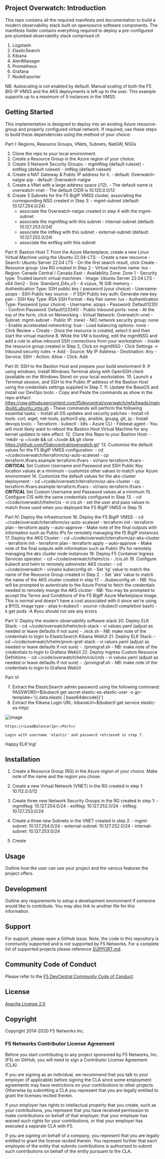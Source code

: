 ## Project Overwatch: Introduction

This repo contains all the required manifests and documentation to build a modern observability stack built on opensource software components. The manifests folder contains everything required to deploy a pre-configured pre-plumbed observability stack comprised of:

  1. Logstash
  2. ElasticSearch
  3. Kibana
  4. AlertManager
  5. Prometheus
  6. Grafana
  7. NodeExporter

NB: Autoscaling is not enabled by default. Manual scaling of both the F5 BIG-IP VMSS and the AKS deployments is left up to the user. This example supports up to a maximum of 5 instances in the VMSS. 

## Getting Started

This implementation is designed to deploy into an existing Azure resource-group and properly configured virtual network. If required, use these steps to build these dependencies using the method of your choice:

Part I: Regions, Resource Groups, VNets, Subnets, NatGW, NSGs
  1. Clone the repo to your local environment.
  2. Create a Resource Group in the Azure region of your choice.
  3. Create 3 Network Security Groups:
    - mgmtNsg (default ruleset)
    - extNsg (default ruleset)
    - intNsg (default ruleset)
  4. Create a NAT Gateway & Public IP address for it.
    - default: Overwatch-natgw-pip
    - default: Overwatch-natgw
  5. Create a VNet with a large address space (/12). 
    - The default name is overwatch-vnet
    - The default CIDR is 10.120.0.0/12
  6. Create 3 Subnets for the F5 BigIP VMSS cluster, associating the corresponding NSG created in Step 3:
    - mgmt-subnet (default: 10.127.254.0/24)
      - associate the Overwatch-natgw created in step 4 with the mgmt-subnet
      - associate the mgmtNsg with this subnet
    - internal-subnet (default: 10.127.253.0/24)
      - associate the intNsg with this subnet
    - external-subnet (default: 10.127.252.0/24)
      - associate the extNsg with this subnet

Part II: Bastion Host
  7. From the Azure Marketplace, create a new Linux Virtual Machine using the Ubuntu 22.04-LTS:
    - Create a new resource
    - Search: Ubuntu Server 22.04 LTS
    - On the first search result, click Create
      - Resource group: Use RG created in Step 2
      - Virtual machine name: tux
      - Region: Canada Central / Canada East
      - Availability Zone: Zone 1
      - Security type: Trusted launch virtual machines
      - Image: Ubuntu Server 22.04 LTS - x64 Gen2
      - Size: Standard_D4s_v3 - 4 vcpus, 16 GiB memory
      - Authentication Type: SSH public key / password (your choice)
        - Username: azops
        - SSH Public key source: 
          - if SSH Public key auth: Generate new key pair
            - SSH Key Type: RSA SSH Format
        - Key  Pair name: tux
      - Authentication Type: Password (your choice)
        - Username: azops
        - Password: Default1235!
        - Confirm Password: Default123345!
      - Public Inbound ports: none
    - At the top of the form, click on Networking
      - Virtual Network: Overwatch-vnet
      - Subnet: mgmt-subnet
      - Public IP: (new)
      - NIC network security group: none
      - Enable accelerated networking: true
      - Load balancing options: none
    - Click Review + Create
    - Once the resource is created, select it and then start the virtual machine
  8. While the VM is booting, edit the mgmtNSG and add a rule to allow inbound SSH connections from your workstation:
    - Inside the resource group created in Step 2, Click on mgmtNSG
    - Click Settings -> Inbound security rules -> Add
      - Source: My IP Address
      - Destination: Any
      - Service: SSH
      - Action: Allow
      - Click: Add
    
Part III: SSH to the Bastion Host and prepare your build envionment
  9. If using windows, install Windows Terminal along with OpenSSH client (available on the Windows Store) on your local workstation.
  10. Launch a Terminal session, and SSH to the Public IP address of the Bastion Host using the credentials settings supplied in Step 7.
  11. Update the BaseOS and install our DevOps tools:
    - Copy and Paste the commands as show in the repo artifact: https://raw.githubusercontent.com/f5devcentral/overwatch/refs/heads/main/build_ubuntu_vms.sh
    - These commands will perform the following essential tasks:
      - Install all OS updates and security patches
      - Install cli tools: curl, wget, net-tools, python3-pip, ansible, gnupg, git, jq
      - Install devops tools: 
        - Terraform
        - kubectl
        - k9s
        - Azure CLI
        - Filebeat agent
    - You will most likely want to reboot the Bastion Host Virtual Machine for any kernel updates to take effect.
  12. Clone this Repo to your Bastion Host:
    - 'mkdir -p ~/code && cd ~/code && git clone https://github.com/f5devcentral/overwatch.git'
  13. Customize the default values for the F5 BigIP VMSS configuration:
    - cd ~/code/overwatch/terraform/az-auto-scaleset
    - cp terraform.tfvars.example terraform.tfvars
    - vi/nano terraform.tfvars
      - ***CRITICAL*** Set Custom Username and Password and SSH Public Key location values at a minimum
      - customize other values to match your Azure environment
  14. Customize the default values for the aks-cluster deployment:
    - cd ~/code/overwatch/terraform/az-aks-cluster
    - cp terraform.tfvars.example terraform.tfvars
    - vi/nano terraform.tfvars
      - ***CRITICAL*** Set Custom Username and Password values at a minimum
  15. Configure CIS with the same credentials configured in Step 13.
    - cd ~/code/overwatch/helm/cis
    - vi cis.sh
      - set the user and pass values to match those used when you deployed the F5 BigIP VMSS in Step 15

Part IV: Deploy the infrastructure
  16. Deploy the F5 BigIP VMSS:
    - cd ~/code/overwatch/terraform/az-auto-scaleset
    - terraform init
    - terraform plan
    - terraform apply --auto-approve
    - Make note of the final outputs with information such as Public IPs for remotely managing the f5 BigIP instances
  17. Deploy the AKS Cluster:
    - cd ~/code/overwatch/terraform/az-aks-cluster
    - terraform init
    - terraform plan
    - terraform apply --auto-approve
    - Make note of the final outputs with information such as Public IPs for remotely managing the aks cluster node instances
  18. Deploy F5 Container Ingress Services operator:
    - cd ~/code/overwatch/helm/cis
    - ./cis.sh
  19. Configure kubectl and helm to remotely administer AKS cluster:
    - cd ~/code/overwatch
    - vi/nano kubeconfig.sh
    - Set 'rg' value to match the name of the Resource Group created in Step 2.
    - Set 'aks' value to match the name of the AKS cluster created in step 17.
    - ./kubeconfig.sh 
      - NB: You will be prompted to autenticate to the Azure Portal to fetch the credentials needed to remotely mange the AKS cluster
      - NB: You may be prompted to accept the Terms and Conditions of the F5 BigIP Azure Marketplace image. This is normal and doesn't have a cost associated with it since we're using a BYOL image type
    - alias k=kubectl
    - source <(kubectl completion bash)
    - k get pods -A #you should not see any errors

Part V: Deploy the modern observability software stack
  20. Deploy ELK Stack:
    - cd ~/code/overwatch/helm/eck-stack
    - vi values.yaml (adjust as needed or leave defaults if not sure)
    - ./eck.sh
    - NB: make note of the credentials to login to ElasticSearch Kibana WebUI
  21. Deploy ELK Stack:
    - cd ~/code/overwatch/helm/prom-graf-stack
    - vi values.yaml (adjust as needed or leave defaults if not sure)
    - ./promgraf.sh
    - NB: make note of the credentials to login to Grafana WebUI
  22. Deploy Ingress Custom Resource Defnitions:
    - cd ~/code/overwatch/helm/cis/crds
    - vi values.yaml (adjust as needed or leave defaults if not sure)
    - ./promgraf.sh
    - NB: make note of the credentials to login to Grafana WebUI

Part VI

  7. Extract the ElasticSearch admin password using the following command:
                            PASSWORD=$(kubectl get secret elastic-es-elastic-user -o go-template='{{.data.elastic | base64decode}}')  
  8. Extract the Kibana Login URL: kibanaUrl=$(kubectl get service elastic-es-http)

  ![image](https://github.com/user-attachments/assets/7ffa68c2-efd7-4638-a104-b431eafa43a6)

    https://<LoadBalancerIp>:<Port>/
  
    Login with username 'elastic' and password retrieved in step 7. 
    
  Happy ELK'ing!

## Installation

  1. Create a Resource Group (RG) in the Azure region of your choice. Make note of the name and the region you chose.
  2. Create a new Virtual Network (VNET) in the RG created in step 1: 10.112.0.0/12
  3. Create three new Network Security Groups in the RG created in step 1: 
    - mgmtNsg: 10.127.254.0/24
    - extNsg: 10.127.252.0/24
    - intNsg: 10.127.253.0/24

  4. Create a three new Subnets in the VNET created in step 2:
    - mgmt-subnet: 10.127.254.0/24
    - external-subnet: 10.127.252.0/24
    - internal-subnet: 10.127.253.0/24

  5. Create 

## Usage

Outline how the user can use your project and the various features the project offers.

## Development

Outline any requirements to setup a development environment if someone would like to contribute.  You may also link to another file for this information.

## Support

For support, please open a GitHub issue.  Note, the code in this repository is community supported and is not supported by F5 Networks.  For a complete list of supported projects please reference [SUPPORT.md](SUPPORT.md).

## Community Code of Conduct

Please refer to the [F5 DevCentral Community Code of Conduct](code_of_conduct.md).

## License

[Apache License 2.0](LICENSE)

## Copyright

Copyright 2014-2020 F5 Networks Inc.

### F5 Networks Contributor License Agreement

Before you start contributing to any project sponsored by F5 Networks, Inc. (F5) on GitHub, you will need to sign a Contributor License Agreement (CLA).

If you are signing as an individual, we recommend that you talk to your employer (if applicable) before signing the CLA since some employment agreements may have restrictions on your contributions to other projects.
Otherwise by submitting a CLA you represent that you are legally entitled to grant the licenses recited therein.

If your employer has rights to intellectual property that you create, such as your contributions, you represent that you have received permission to make contributions on behalf of that employer, that your employer has waived such rights for your contributions, or that your employer has executed a separate CLA with F5.

If you are signing on behalf of a company, you represent that you are legally entitled to grant the license recited therein.
You represent further that each employee of the entity that submits contributions is authorized to submit such contributions on behalf of the entity pursuant to the CLA.
